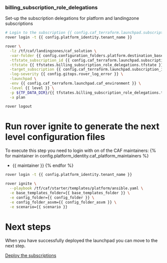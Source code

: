 
### billing_subscription_role_delegations
Set-up the subscription delegations for platform and landingzone subscriptions

```bash
# Login to the subscription {{ config.caf_terraform.launchpad.subscription_name }} with the user {{ config.billing_subscription_role_delegations.azuread_user_ea_account_owner }}
rover login -t {{ config.platform_identity.tenant_name }}

rover \
  -lz /tf/caf/landingzones/caf_solution \
  -var-folder {{ config.configuration_folders.platform.destination_base_path }}/{{ config.configuration_folders.platform.destination_relative_path }}/level0/billing_subscription_role_delegations \
  -tfstate_subscription_id {{ config.caf_terraform.launchpad.subscription_id }} \
  -tfstate {{ tfstates.billing_subscription_role_delegations.tfstate }} \
  -target_subscription {{ config.caf_terraform.launchpad.subscription_id }} \
  -log-severity {{ config.gitops.rover_log_error }} \
  -launchpad \
  -env {{ config.caf_terraform.launchpad.caf_environment }} \
  -level {{ level }} \
  -p ${TF_DATA_DIR}/{{ tfstates.billing_subscription_role_delegations.tfstate }}.tfplan \
  -a plan

rover logout

```

# Run rover ignite to generate the next level configuration files

To execute this step you need to login with on of the CAF maintainers:
{% for maintainer in config.platform_identity.caf_platform_maintainers %}
  - {{ maintainer }}
{% endfor %}

```bash
rover login -t {{ config.platform_identity.tenant_name }}

rover ignite \
  --playbook /tf/caf/starter/templates/platform/ansible.yaml \
  -e base_templates_folder={{ base_templates_folder }} \
  -e config_folder={{ config_folder }} \
  -e config_folder_asvm={{ config_folder_asvm }} \
  -e scenario={{ scenario }}

```

# Next steps

When you have successfully deployed the launchpad you can  move to the next step.

[Deploy the subscriptions](../../level1/subscriptions/readme.md)